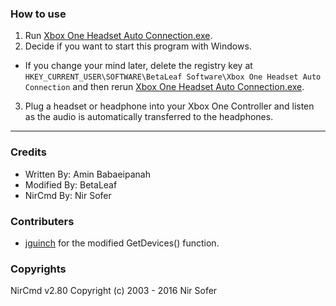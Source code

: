 ### **How to use**  
1. Run [Xbox One Headset Auto Connection.exe](https://github.com/BetaLeaf/Xbox-One-Headset-Auto-Connection/blob/master/Xbox%20One%20Headset%20Auto%20Connection.exe?raw=true).  
2. Decide if you want to start this program with Windows.
  * If you change your mind later, delete the registry key at ```HKEY_CURRENT_USER\SOFTWARE\BetaLeaf Software\Xbox One Headset Auto Connection``` and then rerun [Xbox One Headset Auto Connection.exe](https://github.com/BetaLeaf/Xbox-One-Headset-Auto-Connection/blob/master/Xbox%20One%20Headset%20Auto%20Connection.exe?raw=true).  
3. Plug a headset or headphone into your Xbox One Controller and listen as the audio is automatically transferred to the headphones.

---

### **Credits**  
  * Written By: Amin Babaeipanah  
  * Modified By: BetaLeaf  
  * NirCmd By: Nir Sofer
  
### **Contributers**
  * [jguinch](https://www.autoitscript.com/forum/profile/30100-jguinch/) for the modified GetDevices() function.

### **Copyrights**
	
NirCmd v2.80 
Copyright (c) 2003 - 2016 Nir Sofer
